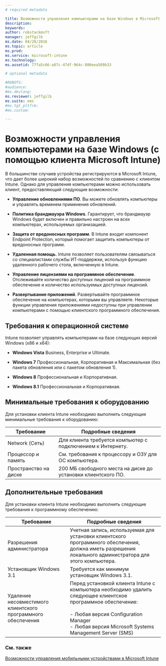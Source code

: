 ```yaml
---
# required metadata

title: Возможности управления компьютерами на базе Windows в Microsoft Intune | Microsoft Intune
description:
keywords:
author: robstackmsft
manager: jeffgilb
ms.date: 04/28/2016
ms.topic: article
ms.prod:
ms.service: microsoft-intune
ms.technology:
ms.assetid: 77fa5c66-a87c-47df-964c-800eea509b33

# optional metadata

#ROBOTS:
#audience:
#ms.devlang:
ms.reviewer: jeffgilb
ms.suite: ems
#ms.tgt_pltfrm:
#ms.custom:

---
```


# Возможности управления компьютерами на базе Windows (с помощью клиента Microsoft Intune)
В большинстве случаев устройства регистрируются в Microsoft Intune, что дает более широкий набор возможностей по сравнению с клиентом Intune. Однако для управления компьютерами можно использовать клиент, предоставляющий следующие возможности:

-   **Управление обновлениями ПО**. Вы можете обновлять компьютеры и управлять временем применения обновлений.

-   **Политика брандмауэра Windows**. Гарантирует, что брандмауэр Windows будет включен и правильно настроен на всех компьютерах, используемых организацией.

-   **Защита от вредоносных программ**. В Intune входит компонент Endpoint Protection, который помогает защитить компьютеры от вредоносных программ.

-   **Удаленная помощь.** Intune позволяет пользователям связываться со специалистами службы ИТ-поддержки, используя функцию удаленного рабочего стола, включенную в Intune.

-   **Управление лицензиями на программное обеспечение**. Отслеживайте количество доступных лицензий на программное обеспечение и количество используемых доступных лицензий.
-   **Развертывание приложений**. Развертывайте программное обеспечение на компьютерах, которыми вы управляете. Некоторые функции управления приложениями недоступны при управлении компьютерами с помощью клиентского программного обеспечения.


## Требования к операционной системе
Intune позволяет управлять компьютерами на базе следующих версий Windows (x86 и x64):


-   **Windows Vista** Business, Enterprise и Ultimate.

-   **Windows 7** Профессиональная, Корпоративная и Максимальная (без пакета обновления или с пакетом обновления 1).

-   **Windows 8** Профессиональная и Корпоративная.

-   **Windows 8.1** Профессиональная и Корпоративная.


## Минимальные требования к оборудованию
Для установки клиента Intune необходимо выполнить следующие минимальные требования к оборудованию:

|Требование|Подробные сведения|
|---------------|--------------------|
|Network (Сеть)|Для клиента требуется компьютер с подключением к Интернету.|
|Процессор и память|См. требования к процессору и ОЗУ для ОС компьютера.|
|Пространство на диске|200 МБ свободного места на диске до установки клиентского ПО.|

## Дополнительные требования
Для установки клиента Intune необходимо выполнить следующие требования к программному обеспечению:

|Требование|Подробные сведения|
|---------------|--------------------|
|Разрешения администратора|Учетная запись, используемая для установки клиентского программного обеспечения, должна иметь разрешения локального администратора для этого компьютера.|
|Установщик Windows 3.1|Требуется как минимум установщик Windows 3.1.|
|Удаление несовместимого клиентского программного обеспечения|Перед установкой клиента Intune с компьютера необходимо удалить следующее клиентское программное обеспечение:<br /><br />- Любая версия Configuration Manager<br />- Любая версия Microsoft Systems Management Server (SMS)|

### См. также
[Возможности управления мобильными устройствами в Microsoft Intune](/intune/understand/mobile-device-management-capabilties-in-microsoft-intune.md)


<!--HONumber=May16_HO1-->


